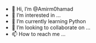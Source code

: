 - 👋 Hi, I’m @Amirm0hamad
- 👀 I’m interested in ...
- 🌱 I’m currently learning Python
- 💞️ I’m looking to collaborate on ...
- 📫 How to reach me ...

<!---
Amirm0hamad/Amirm0hamad is a ✨ special ✨ repository because its `README.md` (this file) appears on your GitHub profile.
You can click the Preview link to take a look at your changes.
--->
